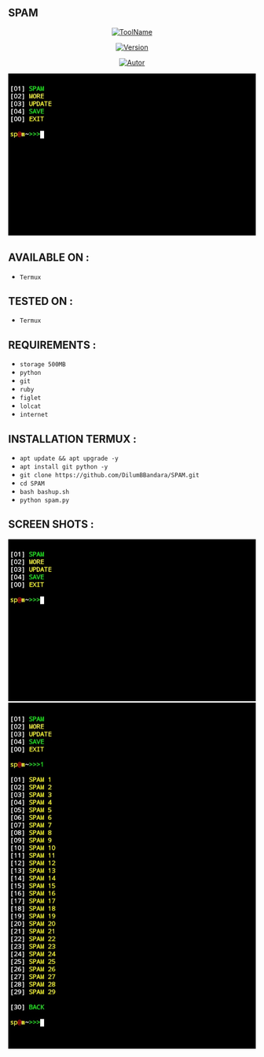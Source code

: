 ## SPAM

<p align="center">
<a href="https://github.com/DilumBBandara/SPAM"><img title="ToolName" src="https://img.shields.io/badge/SPAM-yello?style=for-the-badge&logo="></a>
</p>
<p align="center">
<a href="https://github.com/DilumBBandara/SPAM"><img title="Version" src="https://img.shields.io/badge/Version-1.1-red?style=for-the-badge&logo="></a>
</p>
<p align="center">
<a href="https://github.com/DilumBBandara"><img title="Autor" src="https://img.shields.io/badge/Author-D.M.D.U.Bandara-blue?style=for-the-badge&logo=github"></a>
</p>
<a href="https://github.com/DilumBBandara/SPAM"><img src="main.jpg"></a>

## AVAILABLE ON :
 
   * `Termux`

## TESTED ON :

   * `Termux`

## REQUIREMENTS :

   * `storage 500MB`
   * `python`
   * `git`
   * `ruby`
   * `figlet`
   * `lolcat`
   * `internet`

## INSTALLATION TERMUX :

  * `apt update && apt upgrade -y`
  * `apt install git python -y`
  * `git clone https://github.com/DilumBBandara/SPAM.git`
  * `cd SPAM`
  * `bash bashup.sh`
  * `python spam.py`

## SCREEN SHOTS :

<a href="https://github.com/DilumBBandara/SPAM"><img src="main.jpg"></a>
<a href="https://github.com/DilumBBandara/SPAM"><img src="mainu.jpg"></a>
